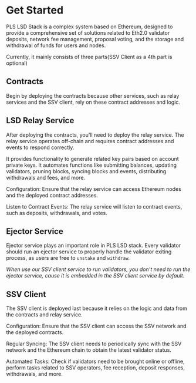 # Get Started

PLS LSD Stack is a complex system based on Ethereum, designed to provide a comprehensive set of solutions related to Eth2.0 validator deposits, network fee management, proposal voting, and the storage and withdrawal of funds for users and nodes.

Currently, it mainly consists of three parts(SSV Client as a 4th part is optional)

## Contracts
    
Begin by deploying the contracts because other services, such as relay services and the SSV client, rely on these contract addresses and logic.
    
## LSD Relay Service
    
After deploying the contracts, you'll need to deploy the relay service. The relay service operates off-chain and requires contract addresses and events to respond correctly.
    
It provides functionality to generate related key pairs based on account private keys. It automates functions like submitting balances, updating validators, pruning blocks, syncing blocks and events, distributing withdrawals and fees, and more.
    
Configuration: Ensure that the relay service can access Ethereum nodes and the deployed contract addresses.
    
Listen to Contract Events: The relay service will listen to contract events, such as deposits, withdrawals, and votes.
    
## Ejector Service
    
Ejector service plays an important role in PLS LSD stack. Every validator should run an ejector service to properly handle the validator exiting process, as users are free to `unstake` and `withdraw`.
    
*When use our SSV client service to run validators, you don't need to run the ejector service, cause it is embedded in the SSV client service by default.*
    
## SSV Client
    
The SSV client is deployed last because it relies on the logic and data from the contracts and relay service.

Configuration: Ensure that the SSV client can access the SSV network and the deployed contracts.
    
Regular Syncing: The SSV client needs to periodically sync with the SSV network and the Ethereum chain to obtain the latest validator status.
    
Automated Tasks: Check if validators need to be brought online or offline, perform tasks related to SSV operators, fee reception, deposit responses, withdrawals, and more.